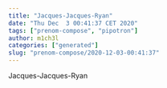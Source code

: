 ```yaml
---
title: "Jacques-Jacques-Ryan"
date: "Thu Dec  3 00:41:37 CET 2020"
tags: ["prenom-compose", "pipotron"]
author: m1ch3l
categories: ["generated"]
slug: "prenom-compose/2020-12-03-00:41:37"
---
```


Jacques-Jacques-Ryan
